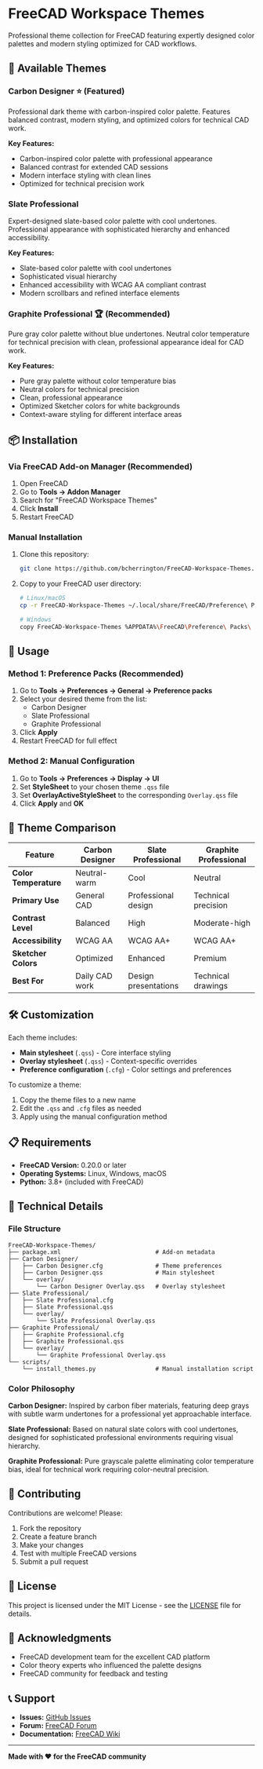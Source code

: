 # FreeCAD Workspace Themes

Professional theme collection for FreeCAD featuring expertly designed color palettes and modern styling optimized for CAD workflows.

## 🎨 Available Themes

### Carbon Designer ⭐ (Featured)
Professional dark theme with carbon-inspired color palette. Features balanced contrast, modern styling, and optimized colors for technical CAD work.

**Key Features:**
- Carbon-inspired color palette with professional appearance
- Balanced contrast for extended CAD sessions
- Modern interface styling with clean lines
- Optimized for technical precision work

### Slate Professional
Expert-designed slate-based color palette with cool undertones. Professional appearance with sophisticated hierarchy and enhanced accessibility.

**Key Features:**
- Slate-based color palette with cool undertones
- Sophisticated visual hierarchy
- Enhanced accessibility with WCAG AA compliant contrast
- Modern scrollbars and refined interface elements

### Graphite Professional 🏆 (Recommended)
Pure gray color palette without blue undertones. Neutral color temperature for technical precision with clean, professional appearance ideal for CAD work.

**Key Features:**
- Pure gray palette without color temperature bias
- Neutral colors for technical precision
- Clean, professional appearance
- Optimized Sketcher colors for white backgrounds
- Context-aware styling for different interface areas

## 📦 Installation

### Via FreeCAD Add-on Manager (Recommended)

1. Open FreeCAD
2. Go to **Tools → Addon Manager**
3. Search for "FreeCAD Workspace Themes"
4. Click **Install**
5. Restart FreeCAD

### Manual Installation

1. Clone this repository:
   ```bash
   git clone https://github.com/bcherrington/FreeCAD-Workspace-Themes.git
   ```

2. Copy to your FreeCAD user directory:
   ```bash
   # Linux/macOS
   cp -r FreeCAD-Workspace-Themes ~/.local/share/FreeCAD/Preference\ Packs/
   
   # Windows
   copy FreeCAD-Workspace-Themes %APPDATA%\FreeCAD\Preference\ Packs\
   ```

## 🚀 Usage

### Method 1: Preference Packs (Recommended)

1. Go to **Tools → Preferences → General → Preference packs**
2. Select your desired theme from the list:
   - Carbon Designer
   - Slate Professional  
   - Graphite Professional
3. Click **Apply**
4. Restart FreeCAD for full effect

### Method 2: Manual Configuration

1. Go to **Tools → Preferences → Display → UI**
2. Set **StyleSheet** to your chosen theme `.qss` file
3. Set **OverlayActiveStyleSheet** to the corresponding `Overlay.qss` file
4. Click **Apply** and **OK**

## 🎯 Theme Comparison

| Feature | Carbon Designer | Slate Professional | Graphite Professional |
|---------|----------------|-------------------|----------------------|
| **Color Temperature** | Neutral-warm | Cool | Neutral |
| **Primary Use** | General CAD | Professional design | Technical precision |
| **Contrast Level** | Balanced | High | Moderate-high |
| **Accessibility** | WCAG AA | WCAG AA+ | WCAG AA+ |
| **Sketcher Colors** | Optimized | Enhanced | Premium |
| **Best For** | Daily CAD work | Design presentations | Technical drawings |

## 🛠️ Customization

Each theme includes:
- **Main stylesheet** (`.qss`) - Core interface styling
- **Overlay stylesheet** (`.qss`) - Context-specific overrides
- **Preference configuration** (`.cfg`) - Color settings and preferences

To customize a theme:
1. Copy the theme files to a new name
2. Edit the `.qss` and `.cfg` files as needed
3. Apply using the manual configuration method

## 📋 Requirements

- **FreeCAD Version:** 0.20.0 or later
- **Operating Systems:** Linux, Windows, macOS
- **Python:** 3.8+ (included with FreeCAD)

## 🔧 Technical Details

### File Structure
```
FreeCAD-Workspace-Themes/
├── package.xml                           # Add-on metadata
├── Carbon Designer/
│   ├── Carbon Designer.cfg               # Theme preferences
│   ├── Carbon Designer.qss               # Main stylesheet
│   └── overlay/
│       └── Carbon Designer Overlay.qss   # Overlay stylesheet
├── Slate Professional/
│   ├── Slate Professional.cfg
│   ├── Slate Professional.qss
│   └── overlay/
│       └── Slate Professional Overlay.qss
├── Graphite Professional/
│   ├── Graphite Professional.cfg
│   ├── Graphite Professional.qss
│   └── overlay/
│       └── Graphite Professional Overlay.qss
└── scripts/
    └── install_themes.py                 # Manual installation script
```

### Color Philosophy

**Carbon Designer:** Inspired by carbon fiber materials, featuring deep grays with subtle warm undertones for a professional yet approachable interface.

**Slate Professional:** Based on natural slate colors with cool undertones, designed for sophisticated professional environments requiring visual hierarchy.

**Graphite Professional:** Pure grayscale palette eliminating color temperature bias, ideal for technical work requiring color-neutral precision.

## 🤝 Contributing

Contributions are welcome! Please:

1. Fork the repository
2. Create a feature branch
3. Make your changes
4. Test with multiple FreeCAD versions
5. Submit a pull request

## 📄 License

This project is licensed under the MIT License - see the [LICENSE](LICENSE) file for details.

## 🙏 Acknowledgments

- FreeCAD development team for the excellent CAD platform
- Color theory experts who influenced the palette designs
- FreeCAD community for feedback and testing

## 📞 Support

- **Issues:** [GitHub Issues](https://github.com/bcherrington/FreeCAD-Workspace-Themes/issues)
- **Forum:** [FreeCAD Forum](https://forum.freecadweb.org/)
- **Documentation:** [FreeCAD Wiki](https://wiki.freecad.org/)

---

**Made with ❤️ for the FreeCAD community**
